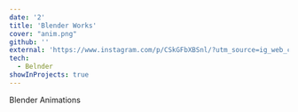 ```yaml
---
date: '2'
title: 'Blender Works'
cover: "anim.png"
github: ''
external: 'https://www.instagram.com/p/CSkGFbXBSnl/?utm_source=ig_web_copy_link'
tech:
  - Belnder
showInProjects: true
---
```


Blender Animations

